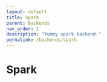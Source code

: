 ```yaml
---
layout: default
title: Spark
parent: Backends
nav_order: 1
description: "Yummy spark backend."
permalink: /backends/spark
---
```


# Spark


